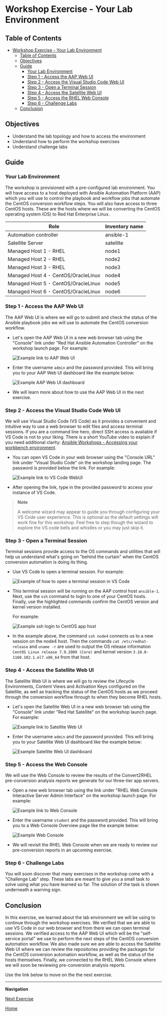 # Workshop Exercise - Your Lab Environment

## Table of Contents

- [Workshop Exercise - Your Lab Environment](#workshop-exercise---your-lab-environment)
  - [Table of Contents](#table-of-contents)
  - [Objectives](#objectives)
  - [Guide](#guide)
    - [Your Lab Environment](#your-lab-environment)
    - [Step 1 - Access the AAP Web UI](#step-1---access-the-aap-web-ui)
    - [Step 2 - Access the Visual Studio Code Web UI](#step-2---access-the-visual-studio-code-web-ui)
    - [Step 3 - Open a Terminal Session](#step-3---open-a-terminal-session)
    - [Step 4 - Access the Satellite Web UI](#step-4---access-the-satellite-web-ui)
    - [Step 5 - Access the RHEL Web Console](#step-5---access-the-centos-web-console)
    - [Step 6 - Challenge Labs](#step-6---challenge-labs)
  - [Conclusion](#conclusion)

## Objectives

* Understand the lab topology and how to access the environment
* Understand how to perform the workshop exercises
* Understand challenge labs

## Guide

### Your Lab Environment

The workshop is provisioned with a pre-configured lab environment. You will have access to a host deployed with Ansible Automation Platform (AAP) which you will use to control the playbook and workflow jobs that automate the CentOS conversion workflow steps. You will also have access to three CentOS hosts. These are the hosts where we will be converting the CentOS operating system (OS) to Red Hat Enterprise Linux.

| Role                                | Inventory name |
| ------------------------------------| ---------------|
| Automation controller               | ansible-1      |
| Satellite Server                    | satellite      |
| Managed Host 1 - RHEL               | node1          |
| Managed Host 2 - RHEL               | node2          |
| Managed Host 3 - RHEL               | node3          |
| Managed Host 4 - CentOS/OracleLinux | node4          |
| Managed Host 5 - CentOS/OracleLinux | node5          |
| Managed Host 6 - CentOS/OracleLinux | node6          |

### Step 1 - Access the AAP Web UI

The AAP Web UI is where we will go to submit and check the status of the Ansible playbook jobs we will use to automate the CentOS conversion workflow.

- Let's open the AAP Web UI in a new web browser tab using the "Console" link under "Red Hat Ansible Automation Controller" on the workshop launch page. For example:

  ![Example link to AAP Web UI](images/aap_link.png)

- Enter the username `admin` and the password provided. This will bring you to your AAP Web UI dashboard like the example below:

  ![Example AAP Web UI dashboard](images/aap_console_example.svg)

- We will learn more about how to use the AAP Web UI in the next exercise.

### Step 2 - Access the Visual Studio Code Web UI

We will use Visual Studio Code (VS Code) as it provides a convenient and intuitive way to use a web browser to edit files and access terminal sessions. If you are a command line hero, direct SSH access is available if VS Code is not to your liking. There is a short YouTube video to explain if you need additional clarity: <a href="https://youtu.be/Y_Gx4ZBfcuk">Ansible Workshops - Accessing your workbench environment</a>.

- You can open VS Code in your web browser using the "Console URL" link under "Visual Studio Code" on the workshop landing page. The password is provided below the link. For example:

  ![Example link to VS Code WebUI](images/vscode_link.png)

- After opening the link, type in the provided password to access your instance of VS Code.

> **Note**
>
> A welcome wizard may appear to guide you through configuring your VS Code user experience. This is optional as the default settings will work fine for this workshop. Feel free to step though the wizard to explore the VS code bells and whistles or you may just skip it.

### Step 3 - Open a Terminal Session

Terminal sessions provide access to the OS commands and utilities that will help us understand what's going on "behind the curtain" when the CentOS conversion automation is doing its thing.

- Use VS Code to open a terminal session. For example:

  ![Example of how to open a terminal session in VS Code](images/new_term.svg)

- This terminal session will be running on the AAP control host `ansible-1`. Next, use the `ssh` command to login to one of your CentOS hosts. Finally, use the highlighted commands confirm the CentOS version and kernel version installed.

  For example:

  ![Example ssh login to CentOS app host](images/ssh_login.png)

- In the example above, the command `ssh node4` connects us to a new session on the node4 host. Then the commands `cat /etc/redhat-release` and `uname -r` are used to output the OS release information `CentOS Linux release 7.9.2009 (Core)` and kernel version `3.10.0-1160.102.1.el7.x86_64` from that host.

### Step 4 - Access the Satellite Web UI

The Satellite Web UI is where we will go to review the Lifecycle Environments, Content Views and Activation Keys configured on the Satellite, as well as tracking the status of the CentOS hosts as we proceed through the conversion workflow through to when they become RHEL hosts.

- Let's open the Satellite Web UI in a new web browser tab using the "Console" link under "Red Hat Satellite" on the workshop launch page. For example:

  ![Example link to Satellite Web UI](images/satellite_link.png)

- Enter the username `admin` and the password provided. This will bring you to your Satellite Web UI dashboard like the example below:

  ![Example Satellite Web UI dashboard](images/satellite_console_example.png)

### Step 5 - Access the Web Console

We will use the Web Console to review the results of the Convert2RHEL pre-conversion analysis reports we generate for our three-tier app servers.

- Open a new web browser tab using the link under "RHEL Web Console Interactive Server Admin Interface" on the workshop launch page. For example:

  ![Example link to Web Console](images/cockpit_link.png)

- Enter the username `student` and the password provided. This will bring you to a Web Console Overview page like the example below:

  ![Example Web Console](images/cockpit_example.png)

- We will revisit the RHEL Web Console when we are ready to review our pre-conversion reports in an upcoming exercise.

### Step 6 - Challenge Labs

You will soon discover that many exercises in the workshop come with a "Challenge Lab" step. These labs are meant to give you a small task to solve using what you have learned so far. The solution of the task is shown underneath a warning sign.

## Conclusion

In this exercise, we learned about the lab environment we will be using to continue through the workshop exercises. We verified that we are able to use VS Code in our web browser and from there we can open terminal sessions. We verified access to the AAP Web UI which will be the "self-service portal" we use to perform the next steps of the CentOS conversion automation workflow. We also made sure we are able to access the Satellite Web UI where we can review the repositories providing the packages for the CentOS conversion automation workflow, as well as the status of the hosts themselves. Finally, we connected to the RHEL Web Console where we will soon be reviewing pre-conversion analysis reports.

Use the link below to move on the the next exercise.

---

**Navigation**

[Next Exercise](../1.2-three-tier-app/README.md)

[Home](../README.md)
